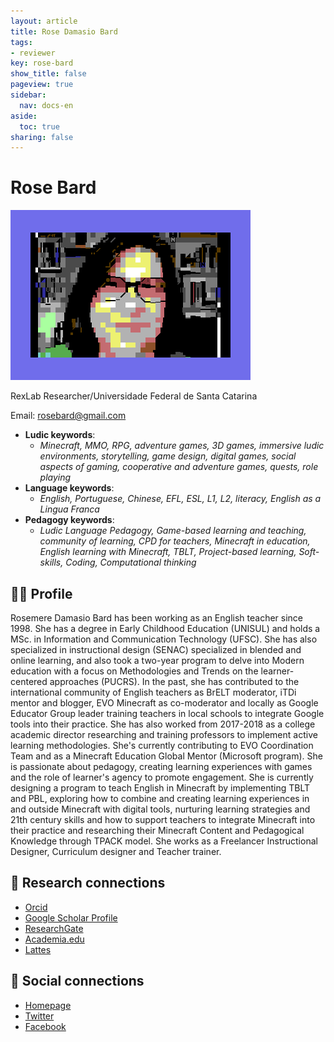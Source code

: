 ```yaml
---
layout: article
title: Rose Damasio Bard
tags:
- reviewer
key: rose-bard
show_title: false
pageview: true
sidebar:
  nav: docs-en
aside:
  toc: true
sharing: false
---
```


# Rose Bard

<div class="card">
  <div class="card__image">
    <img class="image" src="/assets/images/rose.png"/>
    <div class="overlay overlay--bottom">
      <p>RexLab Researcher/Universidade Federal de Santa Catarina</p>
    </div>
  </div>
</div>

Email: [rosebard@gmail.com](mailto:rosebard@gmail.com)

- **Ludic keywords**: 
  - *Minecraft, MMO, RPG, adventure games, 3D games, immersive ludic environments, storytelling, game design, digital games, social aspects of gaming, cooperative and adventure games, quests, role playing*
- **Language keywords**: 
  - *English, Portuguese, Chinese, EFL, ESL, L1, L2, literacy, English as a Lingua Franca*
- **Pedagogy keywords**: 
  - *Ludic Language Pedagogy, Game-based learning and teaching, community of learning, CPD for teachers, Minecraft in education, English learning with Minecraft, TBLT, Project-based learning, Soft-skills, Coding, Computational thinking*
<!--more-->

## 👨‍🏫 Profile

Rosemere Damasio Bard has been working as an English teacher since 1998. She has a degree in Early Childhood Education (UNISUL) and holds a MSc. in Information and Communication Technology (UFSC). She has also specialized in instructional design (SENAC) specialized in blended and online learning, and also took a two-year program to delve into Modern education with a focus on Methodologies and Trends on the learner-centered approaches (PUCRS). In the past, she has contributed to the international community of English teachers as BrELT moderator, iTDi mentor and blogger, EVO Minecraft as co-moderator and locally as Google Educator Group leader training teachers in local schools to integrate Google tools into their practice. She has also worked from 2017-2018 as a college academic director researching and training professors to implement active learning methodologies. She's currently contributing to EVO Coordination Team and as a Minecraft Education Global Mentor (Microsoft program). She is passionate about pedagogy, creating learning experiences with games and the role of learner's agency to promote engagement. She is currently designing a program to teach English in Minecraft by implementing TBLT and PBL, exploring how to combine and creating learning experiences in and outside Minecraft with digital tools, nurturing learning strategies and 21th century skills and how to support teachers to integrate Minecraft into their practice and researching their  Minecraft Content and Pedagogical Knowledge through TPACK model. She works as a Freelancer Instructional Designer, Curriculum designer and Teacher trainer. 

## 🧪 Research connections

- [Orcid](https://orcid.org/0000-0002-4350-7069)
- [Google Scholar Profile](https://scholar.google.com.br/citations?user=nriGIDkAAAAJ&hl=pt-BR&oi=ao)
- [ResearchGate](https://www.researchgate.net/profile/Rosemere-Bard)
- [Academia.edu](https://independent.academia.edu/RBard)
- [Lattes](http://lattes.cnpq.br/6388781970240067)

## 💬 Social connections

- [Homepage](https://rosebardeltdiary.wordpress.com/)
- [Twitter](https://twitter.com/rosemerebard)
- [Facebook](https://facebook.com/rose.bard/)